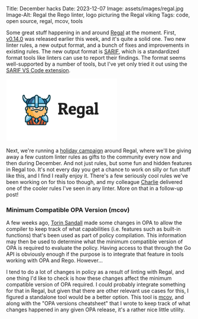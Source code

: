 Title: December hacks
Date: 2023-12-07
Image: assets/images/regal.jpg
Image-Alt: Regal the Rego linter, logo picturing the Regal viking
Tags: code, open source, regal, mcov, tools

Some great stuff happening in and around [Regal](https://docs.styra.com/regal) at the moment. First, [v0.14.0](https://github.com/StyraInc/regal/releases/tag/v0.14.0) was released earlier this week, and it's quite a solid one. Two new linter rules, a new output format, and a bunch of fixes and improvements in existing rules. The new output format is [SARIF](https://sarifweb.azurewebsites.net/), which is a standardized format tools like linters can use to report their findings. The format seems well-supported by a number of tools, but I've yet only tried it out using the [SARIF VS Code extension](https://github.com/microsoft/sarif-vscode-extension).

<img src="assets/images/regal.jpg" alt="Regal" title="Regal the Rego linter" width="300"/>

Next, we're running a [holiday campaign](https://github.com/orgs/open-policy-agent/discussions/534) around Regal, where we'll be giving away a few custom linter rules as gifts to the community every now and then during December. And not just rules, but some fun and hidden features in Regal too. It's not every day you get a chance to work on silly or fun stuff like this, and I find I really enjoy it. There's a few seriously cool rules we've been working on for this too though, and my colleague [Charlie](https://github.com/charlieegan3) delivered one of the cooler rules I've seen in any linter. More on that in a follow-up post!

### Minimum Compatible OPA Version (mcov)

A few weeks ago, [Torin Sandall](https://github.com/tsandall) made some changes in OPA to allow the compiler to keep track of what capabilities (i.e. features such as built-in functions) that's been used as part of policy compilation. This information may then be used to determine what the minimum compatible version of OPA is required to evaluate the policy. Having access to that through the Go API is obviously enough if the purpose is to integrate that feature in tools working with OPA and Rego. However...

I tend to do a lot of changes in policy as a result of linting with Regal, and one thing I'd like to check is how these changes affect the minimum compatible version of OPA required. I could probably integrate something for that in Regal, but given that there are other relevant use cases for this, I figured a standalone tool would be a better option. This tool is [mcov](https://github.com/StyraInc/mcov), and along with the "OPA versions cheatsheet" that I wrote to keep track of what changes happened in any given OPA release, it's a rather nice little utility.
